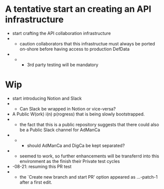 # A tentative start an creating an API infrastructure
* start crafting the API collaboration infrastructure
* * caution collaborators that this infrastructue must always be ported on-shore before having access to production DefData
* * * 3rd party testing will be mandatory
# Wip
* start introducing Notion and Slack
* * Can Slack be wrapped in Notion or vice-versa?
* A Public W(ork) i(n) p(rogress) that is being slowly bootstrapped.
* * the fact that this is a public repository suggests that there could also be a Public Slack channel for AdManCa
* * * should AdManCa and DigCa be kept separated?
* * seemed to work, so further enhancements will be transferrd into this environment as the finish their Private test cycles
* -08-21: resuming this PR test
* * the `Create new branch and start PR' option appeared as ...-patch-1 after a first edit.
